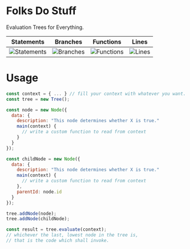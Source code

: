 # Folks Do Stuff
Evaluation Trees for Everything.

| Statements                  | Branches                | Functions                 | Lines             |
| --------------------------- | ----------------------- | ------------------------- | ----------------- |
| ![Statements](https://img.shields.io/badge/statements-88.88%25-yellow.svg?style=flat) | ![Branches](https://img.shields.io/badge/branches-80.64%25-yellow.svg?style=flat) | ![Functions](https://img.shields.io/badge/functions-86.95%25-yellow.svg?style=flat) | ![Lines](https://img.shields.io/badge/lines-88.46%25-yellow.svg?style=flat) |

# Usage 
```javascript
const context = { ... } // fill your context with whatever you want. 
const tree = new Tree();

const node = new Node({
  data: {
    description: "This node determines whether X is true." 
    main(context) { 
      // write a custom function to read from context
    }
  }
});

const childNode = new Node({
  data: {
    description: "This node determines whether X is true." 
    main(context) { 
      // write a custom function to read from context
    },
    parentId: node.id
  }
});

tree.addNode(node);
tree.addNode(childNode);

const result = tree.evaluate(context);
// whichever the last, lowest node in the tree is, 
// that is the code which shall invoke. 
```